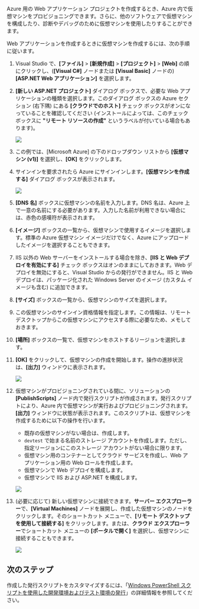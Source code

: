

Azure 用の Web アプリケーション プロジェクトを作成するとき、Azure 内で仮想マシンをプロビジョニングできます。さらに、他のソフトウェアで仮想マシンを構成したり、診断やデバッグのために仮想マシンを使用したりすることができます。

Web アプリケーションを作成するときに仮想マシンを作成するには、次の手順に従います。

1. Visual Studio で、**[ファイル]** > **[新規作成]** > **[プロジェクト]** > **[Web]** の順にクリックし、(**[Visual C#]** ノードまたは **[Visual Basic]** ノードの) **[ASP.NET Web アプリケーション]** を選択します。
2. **[新しい ASP.NET プロジェクト]** ダイアログ ボックスで、必要な Web アプリケーションの種類を選択します。このダイアログ ボックスの Azure セクション (右下隅) にある **[クラウドでのホスト]** チェック ボックスがオンになっていることを確認してください (インストールによっては、このチェック ボックスに **"リモート リソースの作成"** というラベルが付いている場合もあります)。
   
    ![][0]
3. この例では、[Microsoft Azure] の下のドロップダウン リストから **[仮想マシン (v1)]** を選択し、**[OK]** をクリックします。
4. サインインを要求されたら Azure にサインインします。**[仮想マシンを作成する]** ダイアログ ボックスが表示されます。
   
    ![][2]
5. **[DNS 名]** ボックスに仮想マシンの名前を入力します。DNS 名は、Azure 上で一意の名前にする必要があります。入力した名前が利用できない場合には、赤色の感嘆符が表示されます。
6. **[イメージ]** ボックスの一覧から、仮想マシンで使用するイメージを選択します。標準の Azure 仮想マシン イメージだけでなく、Azure にアップロードしたイメージを選択することもできます。
7. IIS 以外の Web サーバーをインストールする場合を除き、**[IIS と Web デプロイを有効にする]** チェック ボックスはオンのままにしておきます。Web デプロイを無効にすると、Visual Studio からの発行ができません。IIS と Web デプロイは、パッケージ化された Windows Server のイメージ (カスタム イメージも含む) に追加できます。
8. **[サイズ]** ボックスの一覧から、仮想マシンのサイズを選択します。
9. この仮想マシンのサインイン資格情報を指定します。この情報は、リモート デスクトップからこの仮想マシンにアクセスする際に必要なため、メモしておきます。
10. **[場所]** ボックスの一覧で、仮想マシンをホストするリージョンを選択します。
11. **[OK]** をクリックして、仮想マシンの作成を開始します。操作の進捗状況は、**[出力]** ウィンドウに表示されます。
    
    ![][3]
12. 仮想マシンがプロビジョニングされている間に、ソリューションの **[PublishScripts]** ノード内で発行スクリプトが作成されます。発行スクリプトにより、Azure 内で仮想マシンが実行およびプロビジョニングされます。**[出力]** ウィンドウに状態が表示されます。このスクリプトは、仮想マシンを作成するために以下の操作を行います。
    
    * 既存の仮想マシンがない場合は、作成します。
    * `devtest` で始まる名前のストレージ アカウントを作成します。ただし、指定リージョンにこのストレージ アカウントがない場合に限ります。
    * 仮想マシン用のコンテナーとしてクラウド サービスを作成し、Web アプリケーション用の Web ロールを作成します。
    * 仮想マシンで Web デプロイを構成します。
    * 仮想マシンで IIS および ASP.NET を構成します。
    
    ![][4]
13. (必要に応じて) 新しい仮想マシンに接続できます。**サーバー エクスプローラー**で、**[Virtual Machines]** ノードを展開し、作成した仮想マシンのノードをクリックします。そのショートカット メニューで、**[リモート デスクトップを使用して接続する]** をクリックします。または、**クラウド エクスプローラー**でショートカット メニューの **[ポータルで開く]** を選択し、仮想マシンに接続することもできます。
    
    ![][5]

## 次のステップ
作成した発行スクリプトをカスタマイズするには、「[Windows PowerShell スクリプトを使用した開発環境およびテスト環境の発行](http://msdn.microsoft.com/library/dn642480.aspx)」の詳細情報を参照してください。

[0]: ./media/virtual-machines-common-classic-web-app-visual-studio/CreateVM_NewProject.PNG
[1]: ./media/dotnet-visual-studio-create-virtual-machine/CreateVM_SignIn.PNG
[2]: ./media/virtual-machines-common-classic-web-app-visual-studio/CreateVM_CreateVM.PNG
[3]: ./media/virtual-machines-common-classic-web-app-visual-studio/CreateVM_Provisioning.png
[4]: ./media/virtual-machines-common-classic-web-app-visual-studio/CreateVM_SolutionExplorer.png
[5]: ./media/virtual-machines-common-classic-web-app-visual-studio/VS_Create_VM_Connect.png

<!---HONumber=AcomDC_0323_2016-->
